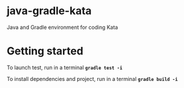 # java-gradle-kata
Java and Gradle environment for coding Kata

# Getting started
To launch test, run in a terminal __`gradle test -i`__

To install dependencies and project, run in a terminal __`gradle build -i`__
